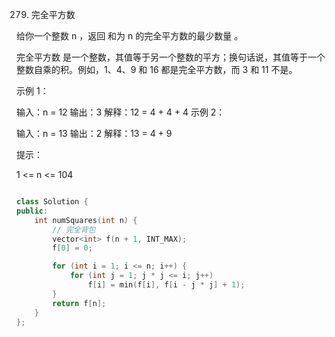 279. 完全平方数

给你一个整数 n ，返回 和为 n 的完全平方数的最少数量 。

完全平方数 是一个整数，其值等于另一个整数的平方；换句话说，其值等于一个整数自乘的积。例如，1、4、9 和 16 都是完全平方数，而 3 和 11 不是。

 

示例 1：

输入：n = 12
输出：3 
解释：12 = 4 + 4 + 4
示例 2：

输入：n = 13
输出：2
解释：13 = 4 + 9
 
提示：

1 <= n <= 104


```cpp

class Solution {
public:
    int numSquares(int n) {
        // 完全背包
        vector<int> f(n + 1, INT_MAX);
        f[0] = 0;

        for (int i = 1; i <= n; i++) {
            for (int j = 1; j * j <= i; j++)
                f[i] = min(f[i], f[i - j * j] + 1);
        }
        return f[n];
    }
};

```